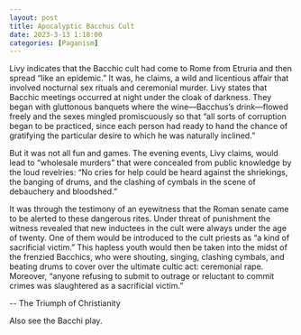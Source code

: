 ```yaml
---
layout: post
title: Apocalyptic Bacchus Cult
date: 2023-3-13 1:18:00
categories: [Paganism]
---
```


Livy indicates that the Bacchic cult had come to Rome from Etruria and then spread “like an epidemic.” It was, he claims, a wild and licentious affair that involved nocturnal sex rituals and ceremonial murder. Livy states that Bacchic meetings occurred at night under the cloak of darkness. They began with gluttonous banquets where the wine—Bacchus’s drink—flowed freely and the sexes mingled promiscuously so that “all sorts of corruption began to be practiced, since each person had ready to hand the chance of gratifying the particular desire to which he was naturally inclined.”

But it was not all fun and games. The evening events, Livy claims, would lead to “wholesale murders” that were concealed from public knowledge by the loud revelries: “No cries for help could be heard against the shriekings, the banging of drums, and the clashing of cymbals in the scene of debauchery and bloodshed.”

It was through the testimony of an eyewitness that the Roman senate came to be alerted to these dangerous rites. Under threat of punishment the witness revealed that new inductees in the cult were always under the age of twenty. One of them would be introduced to the cult priests as “a kind of sacrificial victim.” This hapless youth would then be taken into the midst of the frenzied Bacchics, who were shouting, singing, clashing cymbals, and beating drums to cover over the ultimate cultic act: ceremonial rape. Moreover, “anyone refusing to submit to outrage or reluctant to commit crimes was slaughtered as a sacrificial victim.”

-- The Triumph of Christianity 

Also see the Bacchi play.
